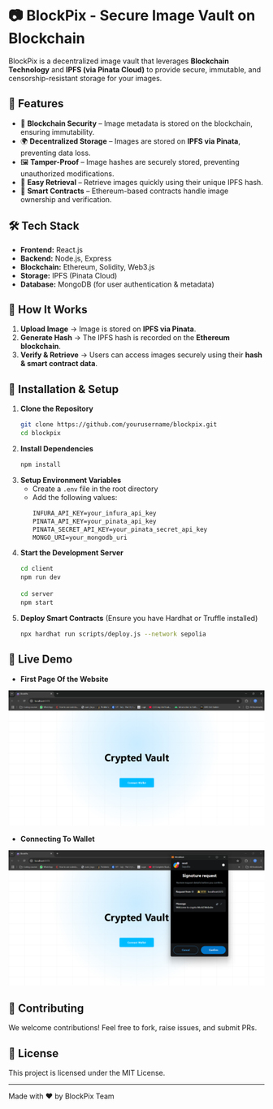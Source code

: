 # 📷 BlockPix - Secure Image Vault on Blockchain

BlockPix is a decentralized image vault that leverages **Blockchain Technology** and **IPFS (via Pinata Cloud)** to provide secure, immutable, and censorship-resistant storage for your images.

## 🚀 Features

- 🔐 **Blockchain Security** – Image metadata is stored on the blockchain, ensuring immutability.
- 🌍 **Decentralized Storage** – Images are stored on **IPFS via Pinata**, preventing data loss.
- 🖼️ **Tamper-Proof** – Image hashes are securely stored, preventing unauthorized modifications.
- 🔎 **Easy Retrieval** – Retrieve images quickly using their unique IPFS hash.
- 📜 **Smart Contracts** – Ethereum-based contracts handle image ownership and verification.

## 🛠️ Tech Stack

- **Frontend:** React.js
- **Backend:** Node.js, Express
- **Blockchain:** Ethereum, Solidity, Web3.js
- **Storage:** IPFS (Pinata Cloud)
- **Database:** MongoDB (for user authentication & metadata)

## 📌 How It Works

1. **Upload Image** → Image is stored on **IPFS via Pinata**.
2. **Generate Hash** → The IPFS hash is recorded on the **Ethereum blockchain**.
3. **Verify & Retrieve** → Users can access images securely using their **hash & smart contract data**.

## 🔧 Installation & Setup

1. **Clone the Repository**
   ```sh
   git clone https://github.com/yourusername/blockpix.git
   cd blockpix
   ```
2. **Install Dependencies**
   ```sh
   npm install
   ```
3. **Setup Environment Variables**
   - Create a `.env` file in the root directory
   - Add the following values:
     ```env
     INFURA_API_KEY=your_infura_api_key
     PINATA_API_KEY=your_pinata_api_key
     PINATA_SECRET_API_KEY=your_pinata_secret_api_key
     MONGO_URI=your_mongodb_uri
     ```
4. **Start the Development Server**
   ```sh
   cd client
   npm run dev

   cd server
   npm start
   ```
5. **Deploy Smart Contracts** (Ensure you have Hardhat or Truffle installed)
   ```sh
   npx hardhat run scripts/deploy.js --network sepolia
   ```

## 🚀 Live Demo

- **First Page Of the Website**

![image-1](images/image-1.png)

- **Connecting To Wallet**

![image-2](images/image-2.png)

## 🤝 Contributing

We welcome contributions! Feel free to fork, raise issues, and submit PRs.

## 📜 License

This project is licensed under the MIT License.

---
Made with ❤️ by BlockPix Team
